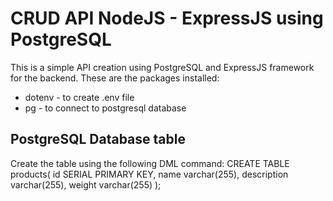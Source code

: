 # CRUD API NodeJS - ExpressJS using PostgreSQL
This is a simple API creation using PostgreSQL and ExpressJS framework for the backend.
These are the packages installed:
* dotenv - to create .env file
* pg - to connect to postgresql database

## PostgreSQL Database table
Create the table using the following DML command:
CREATE TABLE products(
    id SERIAL PRIMARY KEY,
    name varchar(255),
    description varchar(255),
    weight varchar(255)
);




